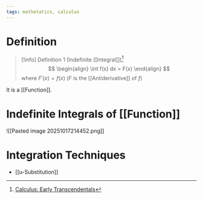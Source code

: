 ```yaml
---
tags: mathetatics, calculus
---
```


# Definition

> [!info] Definition 1 (Indefinite [[Integral]])[^1]
> $$
> \begin{align}
> \int f(x) dx = F(x)
> \end{align}
> $$
> where $F'(x) = f(x)$ ($F$ is the [[Antiderivative]] of $f$)

It is a [[Function]].

# Indefinite Integrals of [[Function]]
![[Pasted image 20251017214452.png]]

# Integration Techniques
- [[u-Substitution]]

[^1]: [Calculus: Early Transcendentals](zotero://open-pdf/library/items/EEFDQ9Y5?page=435)